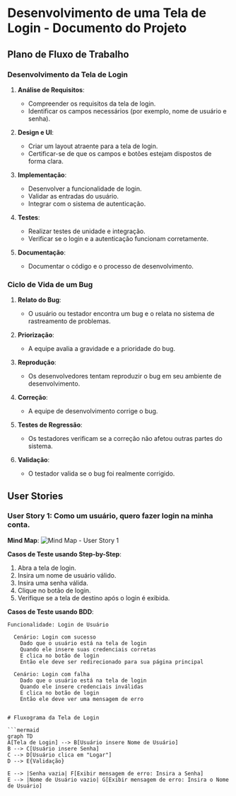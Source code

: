 # Desenvolvimento de uma Tela de Login - Documento do Projeto

## Plano de Fluxo de Trabalho

### Desenvolvimento da Tela de Login

1. **Análise de Requisitos**:
   - Compreender os requisitos da tela de login.
   - Identificar os campos necessários (por exemplo, nome de usuário e senha).

2. **Design e UI**:
   - Criar um layout atraente para a tela de login.
   - Certificar-se de que os campos e botões estejam dispostos de forma clara.

3. **Implementação**:
   - Desenvolver a funcionalidade de login.
   - Validar as entradas do usuário.
   - Integrar com o sistema de autenticação.

4. **Testes**:
   - Realizar testes de unidade e integração.
   - Verificar se o login e a autenticação funcionam corretamente.

5. **Documentação**:
   - Documentar o código e o processo de desenvolvimento.

### Ciclo de Vida de um Bug

1. **Relato do Bug**:
   - O usuário ou testador encontra um bug e o relata no sistema de rastreamento de problemas.

2. **Priorização**:
   - A equipe avalia a gravidade e a prioridade do bug.

3. **Reprodução**:
   - Os desenvolvedores tentam reproduzir o bug em seu ambiente de desenvolvimento.

4. **Correção**:
   - A equipe de desenvolvimento corrige o bug.

5. **Testes de Regressão**:
   - Os testadores verificam se a correção não afetou outras partes do sistema.

6. **Validação**:
   - O testador valida se o bug foi realmente corrigido.

## User Stories

### User Story 1: Como um usuário, quero fazer login na minha conta.

**Mind Map**:
![Mind Map - User Story 1](link-para-imagem-mind-map1.png)

**Casos de Teste usando Step-by-Step**:
1. Abra a tela de login.
2. Insira um nome de usuário válido.
3. Insira uma senha válida.
4. Clique no botão de login.
5. Verifique se a tela de destino após o login é exibida.

**Casos de Teste usando BDD**:
```gherkin
Funcionalidade: Login de Usuário

  Cenário: Login com sucesso
    Dado que o usuário está na tela de login
    Quando ele insere suas credenciais corretas
    E clica no botão de login
    Então ele deve ser redirecionado para sua página principal

  Cenário: Login com falha
    Dado que o usuário está na tela de login
    Quando ele insere credenciais inválidas
    E clica no botão de login
    Então ele deve ver uma mensagem de erro


# Fluxograma da Tela de Login

```mermaid
graph TD
A[Tela de Login] --> B[Usuário insere Nome de Usuário]
B --> C[Usuário insere Senha]
C --> D[Usuário clica em "Logar"]
D --> E{Validação}

E --> |Senha vazia| F[Exibir mensagem de erro: Insira a Senha]
E --> |Nome de Usuário vazio| G[Exibir mensagem de erro: Insira o Nome de Usuário]




